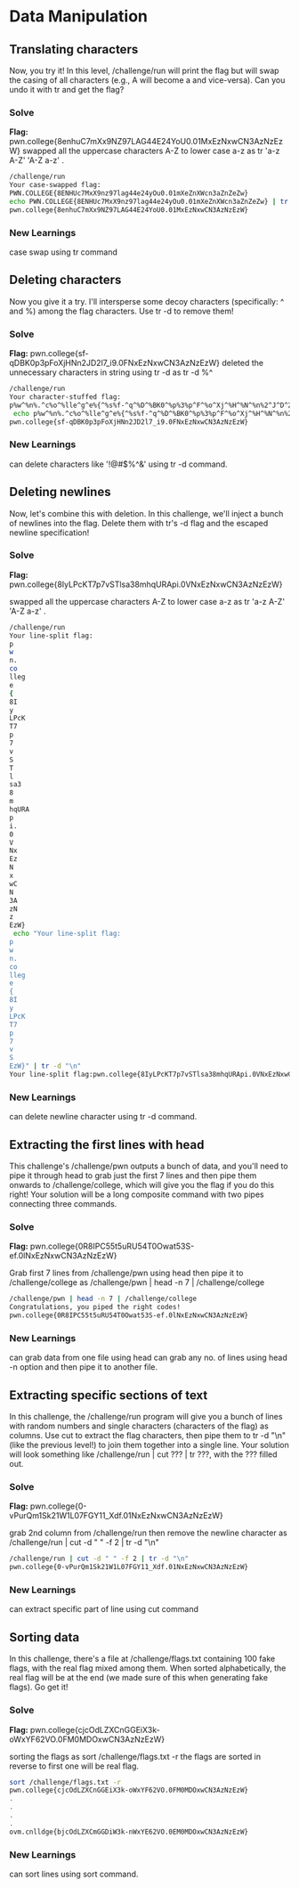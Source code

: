 # Data Manipulation

## Translating characters

Now, you try it! In this level, /challenge/run will print the flag
but will swap the casing of all characters (e.g., A will become a and vice-versa).
Can you undo it with tr and get the flag?

### Solve
**Flag:** pwn.college{8enhuC7mXx9NZ97LAG44E24YoU0.01MxEzNxwCN3AzNzEzW}
swapped all the uppercase characters A-Z to lower case a-z as tr 'a-z A-Z' 'A-Z a-z' .
 

```bash
/challenge/run
Your case-swapped flag:
PWN.COLLEGE{8ENHUc7MxX9nz97lag44e24yOu0.01mXeZnXWcn3aZnZeZw}
echo PWN.COLLEGE{8ENHUc7MxX9nz97lag44e24yOu0.01mXeZnXWcn3aZnZeZw} | tr 'a-z A-Z' 'A-Z a-z'
pwn.college{8enhuC7mXx9NZ97LAG44E24YoU0.01MxEzNxwCN3AzNzEzW}
```

### New Learnings
case swap using tr command

## Deleting characters

 Now you give it a try. I'll intersperse some decoy characters (specifically: ^ and %)
 among the flag characters. Use tr -d to remove them!

### Solve
**Flag:** pwn.college{sf-qDBK0p3pFoXjHNn2JD2l7_i9.0FNxEzNxwCN3AzNzEzW}
deleted the unnecessary characters in string using tr -d as tr -d %^  

```bash
/challenge/run
Your character-stuffed flag:
p%w^%n%.^c%o^%lle^g^e%{^%s%f-^q^%D^%BK0^%p%3%p^F^%o^Xj^%H^%N^%n%2^J^D^2%l%7%_^%i%9%.%0F%N^x^%Ez^N^%x^%w^%C%N%3%A%zN%z%E^z^W^}^%%
 echo p%w^%n%.^c%o^%lle^g^e%{^%s%f-^q^%D^%BK0^%p%3%p^F^%o^Xj^%H^%N^%n%2^J^D^2%l%7%_^%i%9%.%0F%N^x^%Ez^N^%x^%w^%C%N%3%A%zN%z%E^z^W^}^%% | tr -d %^
pwn.college{sf-qDBK0p3pFoXjHNn2JD2l7_i9.0FNxEzNxwCN3AzNzEzW}
```

### New Learnings
can delete characters like '!@#$%^&' using tr -d command.


## Deleting newlines

Now, let's combine this with deletion. In this challenge, we'll inject a bunch of newlines into the flag. Delete them with tr's -d flag and the escaped newline specification!

### Solve
**Flag:** pwn.college{8IyLPcKT7p7vSTlsa38mhqURApi.0VNxEzNxwCN3AzNzEzW}

swapped all the uppercase characters A-Z to lower case a-z as tr 'a-z A-Z' 'A-Z a-z' .
 

```bash
/challenge/run
Your line-split flag:
p
w
n.
co
lleg
e
{
8I
y
LPcK
T7
p
7
v
S
T
l
sa3
8
m
hqURA
p
i.
0
V
Nx
Ez
N
x
wC
N
3A
zN
z
EzW}
 echo "Your line-split flag:
p
w
n.
co
lleg
e
{
8I
y
LPcK
T7
p
7
v
S
EzW}" | tr -d "\n"
Your line-split flag:pwn.college{8IyLPcKT7p7vSTlsa38mhqURApi.0VNxEzNxwCN3AzNzEzW}
```

### New Learnings
can delete newline character using tr -d command.


## Extracting the first lines with head 

This challenge's /challenge/pwn outputs a bunch of data, and you'll need to pipe it through head to grab just the first 7 lines and then pipe them onwards to /challenge/college, which will give you the flag if you do this right! Your solution will be a long composite command with two pipes connecting three commands.

### Solve
**Flag:** pwn.college{0R8IPC55t5uRU54T0Owat53S-ef.0lNxEzNxwCN3AzNzEzW}

Grab first 7 lines from /challenge/pwn using head then pipe it to /challenge/college as 
/challenge/pwn | head -n 7 | /challenge/college

```bash
/challenge/pwn | head -n 7 | /challenge/college
Congratulations, you piped the right codes!
pwn.college{0R8IPC55t5uRU54T0Owat53S-ef.0lNxEzNxwCN3AzNzEzW}
```

### New Learnings
can grab data from one file using head can grab any no. of lines using head -n option and then pipe it to another file.


## Extracting specific sections of text 

In this challenge, the /challenge/run program will give you a bunch of lines with random numbers and single characters (characters of the flag) as columns. Use cut to extract the flag characters, then pipe them to tr -d "\n" (like the previous level!) to join them together into a single line. Your solution will look something like /challenge/run | cut ??? | tr ???, with the ??? filled out.

### Solve
**Flag:** pwn.college{0-vPurQm1Sk21W1L07FGY11_Xdf.01NxEzNxwCN3AzNzEzW}

grab 2nd column from /challenge/run then remove the newline character as /challenge/run | cut -d " " -f 2 | tr -d "\n"

```bash
/challenge/run | cut -d " " -f 2 | tr -d "\n"
pwn.college{0-vPurQm1Sk21W1L07FGY11_Xdf.01NxEzNxwCN3AzNzEzW}
```

### New Learnings
can  extract specific part of line using cut command


## Sorting data

In this challenge, there's a file at /challenge/flags.txt containing 100 fake flags, with the real flag mixed among them. When sorted alphabetically, the real flag will be at the end (we made sure of this when generating fake flags). Go get it!

### Solve
**Flag:** pwn.college{cjcOdLZXCnGGEiX3k-oWxYF62VO.0FM0MDOxwCN3AzNzEzW}

sorting the flags as sort /challenge/flags.txt -r the flags are sorted in reverse to first one will be real flag. 

```bash
sort /challenge/flags.txt -r
pwn.college{cjcOdLZXCnGGEiX3k-oWxYF62VO.0FM0MDOxwCN3AzNzEzW}
.
.
.
.
ovm.cnlldge{bjcOdLZXCmGGDiW3k-nWxYE62VO.0EM0MDOxwCN3AzNzEzW}
```

### New Learnings
can sort lines using sort command.
